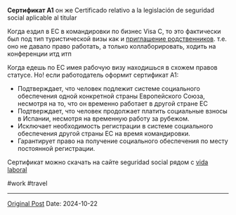 **Сертификат A1** он же Certificado relativo a la legislación de seguridad social aplicable al titular

Когда ездил в ЕС в командировки по бизнес Visa C, то это фактически был под тип туристической визы как и [приглашение родственников](2193.md). т.е. оно не давало право работать, а только коллаборировать, ходить на конференции итд итп

Когда едешь по ЕС имея рабочую визу находишься в схожем правов статусе. Но! если работодатель оформит сертификат A1:
- Подтверждает, что человек подлежит системе социального обеспечения одной конкретной страны Европейского Союза, несмотря на то, что он временно работает в другой стране ЕС
- Подтверждает, что человек продолжает платить социальные взносы в Испании, несмотря на временную работу за рубежом.
- Исключает необходимость регистрации в системе социального обеспечения другой страны ЕС на время командировки.
- Гарантирует право на получение социального обеспечения по месту постоянной регистрации.

Сертификат можно скачать на сайте seguridad social рядом с  [vida laboral](1160.md)

#work #travel

---
[Original Post](https://t.me/lev2tarragona/2738)
Date: 2024-10-22

